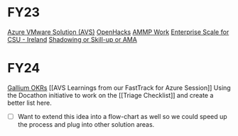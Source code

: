 
# FY23

[Azure VMware Solution (AVS)](FY23/AVS/Azure%20VMware%20Solution%20(AVS).md)
[OpenHacks](FY23/OpenHacks/OpenHacks.md)
[AMMP Work](FY23/AMMP/AMMP%20Work.md)
[Enterprise Scale for CSU - Ireland](FY23/Enterprise%20Scale%20-%20Eire/Enterprise%20Scale%20for%20CSU%20-%20Ireland.md)
[Shadowing or Skill-up or AMA](FY23/Enterprise%20Scale%20-%20Eire/Shadowing%20or%20Skill-up%20or%20AMA.md)

# FY24
[Gallium OKRs](Gallium%20OKRs.md)
[[AVS Learnings from our FastTrack for Azure Session]]
Using the Docathon initiative to work on the [[Triage Checklist]] and create a better list here.
- [ ] Want to extend this idea into a flow-chart as well so we could speed up the process and plug into other solution areas.